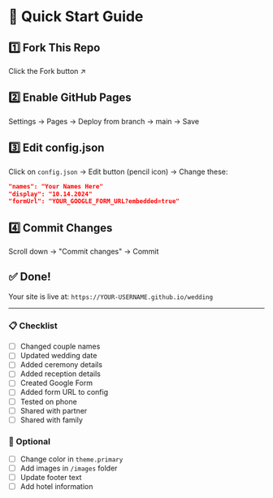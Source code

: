 # 🚀 Quick Start Guide

## 1️⃣ Fork This Repo
Click the Fork button ↗️

## 2️⃣ Enable GitHub Pages
Settings → Pages → Deploy from branch → main → Save

## 3️⃣ Edit config.json
Click on `config.json` → Edit button (pencil icon) → Change these:

```json
"names": "Your Names Here"
"display": "10.14.2024"
"formUrl": "YOUR_GOOGLE_FORM_URL?embedded=true"
```

## 4️⃣ Commit Changes
Scroll down → "Commit changes" → Commit

## ✅ Done! 
Your site is live at: `https://YOUR-USERNAME.github.io/wedding`

---

### 📋 Checklist
- [ ] Changed couple names
- [ ] Updated wedding date
- [ ] Added ceremony details
- [ ] Added reception details  
- [ ] Created Google Form
- [ ] Added form URL to config
- [ ] Tested on phone
- [ ] Shared with partner
- [ ] Shared with family

### 🎨 Optional
- [ ] Change color in `theme.primary`
- [ ] Add images in `/images` folder
- [ ] Update footer text
- [ ] Add hotel information